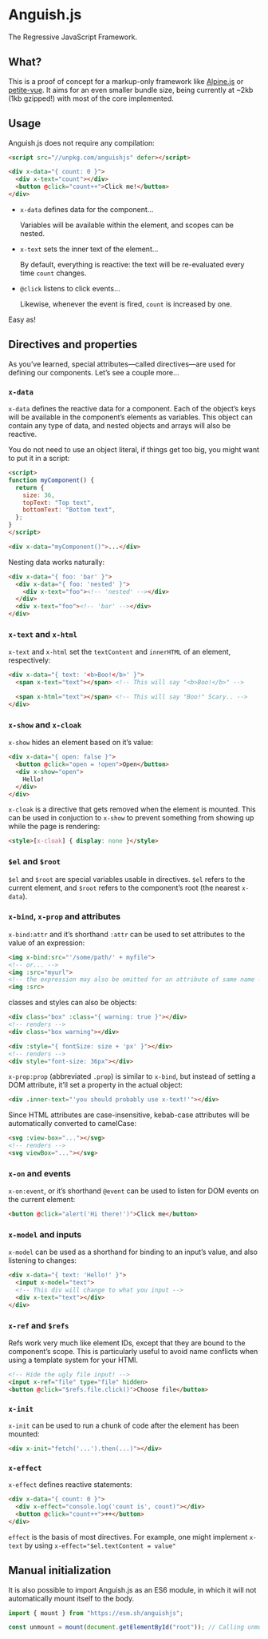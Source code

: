 # Anguish.js

The Regressive JavaScript Framework.

## What?

This is a proof of concept for a markup-only framework like [Alpine.js](https://alpinejs.dev/) or
[petite-vue](https://github.com/vuejs/petite-vue). It aims for an even smaller bundle size, being currently at ~2kb (1kb
gzipped!) with most of the core implemented.

## Usage

Anguish.js does not require any compilation:

``` html
<script src="//unpkg.com/anguishjs" defer></script>

<div x-data="{ count: 0 }">
  <div x-text="count"></div>
  <button @click="count++">Click me!</button>
</div>
```

- `x-data` defines data for the component…

  Variables will be available within the element, and scopes can be nested.

- `x-text` sets the inner text of the element…

  By default, everything is reactive: the text will be re-evaluated every time `count` changes.

- `@click` listens to click events…

  Likewise, whenever the event is fired, `count` is increased by one.

Easy as!

## Directives and properties

As you’ve learned, special attributes—called directives—are used for defining our components. Let’s see a couple more…

### `x-data`

`x-data` defines the reactive data for a component. Each of the object’s keys will be available in the component’s
elements as variables. This object can contain any type of data, and nested objects and arrays will also be reactive.

You do not need to use an object literal, if things get too big, you might want to put it in a script:

``` html
<script>
function myComponent() {
  return {
    size: 36,
    topText: "Top text",
    bottomText: "Bottom text",
  };
}
</script>

<div x-data="myComponent()">...</div>
```

Nesting data works naturally:

``` html
<div x-data="{ foo: 'bar' }">
  <div x-data="{ foo: 'nested' }">
    <div x-text="foo"><!-- 'nested' --></div>
  </div>
  <div x-text="foo"><!-- 'bar' --></div>
</div>
```

### `x-text` and `x-html`

`x-text` and `x-html` set the `textContent` and `innerHTML` of an element, respectively:

``` html
<div x-data="{ text: '<b>Boo!</b>' }">
  <span x-text="text"></span> <!-- This will say "<b>Boo!</b>" -->

  <span x-html="text"></span> <!-- This will say "Boo!" Scary.. -->
</div>
```

### `x-show` and `x-cloak`

`x-show` hides an element based on it’s value:

``` html
<div x-data="{ open: false }">
  <button @click="open = !open">Open</button>
  <div x-show="open">
    Hello!
  </div>
</div>
```

`x-cloak` is a directive that gets removed when the element is mounted. This can be used in conjuction to `x-show` to
prevent something from showing up while the page is rendering:

``` html
<style>[x-cloak] { display: none }</style>
```

### `$el` and `$root`

`$el` and `$root` are special variables usable in directives. `$el` refers to the current element, and `$root` refers to
the component’s root (the nearest `x-data`).

### `x-bind`, `x-prop` and attributes

`x-bind:attr` and it’s shorthand `:attr` can be used to set attributes to the value of an expression:

``` html
<img x-bind:src="'/some/path/' + myfile">
<!-- or... -->
<img :src="myurl">
<!-- the expression may also be omitted for an attribute of same name -->
<img :src>
```

classes and styles can also be objects:

``` html
<div class="box" :class="{ warning: true }"></div>
<!-- renders -->
<div class="box warning"></div>

<div :style="{ fontSize: size + 'px' }"></div>
<!-- renders -->
<div style="font-size: 36px"></div>
```

`x-prop:prop` (abbreviated `.prop`) is similar to `x-bind`, but instead of setting a DOM attribute, it’ll set a property
in the actual object:

``` html
<div .inner-text="'you should probably use x-text!'"></div>
```

Since HTML attributes are case-insensitive, kebab-case attributes will be automatically converted to camelCase:

``` html
<svg :view-box="..."></svg>
<!-- renders -->
<svg viewBox="..."></svg>
```

### `x-on` and events

`x-on:event`, or it’s shorthand `@event` can be used to listen for DOM events on the current element:

``` html
<button @click="alert('Hi there!')">Click me</button>
```

### `x-model` and inputs

`x-model` can be used as a shorthand for binding to an input’s value, and also listening to changes:

``` html
<div x-data="{ text: 'Hello!' }">
  <input x-model="text">
  <!-- This div will change to what you input -->
  <div x-text="text"></div>
</div>
```

### `x-ref` and `$refs`

Refs work very much like element IDs, except that they are bound to the component’s scope. This is particularly useful
to avoid name conflicts when using a template system for your HTMl.

``` html
<!-- Hide the ugly file input! -->
<input x-ref="file" type="file" hidden>
<button @click="$refs.file.click()">Choose file</button>
```

### `x-init`

`x-init` can be used to run a chunk of code after the element has been mounted:

``` html
<div x-init="fetch('...').then(...)"></div>
```

### `x-effect`

`x-effect` defines reactive statements:

``` html
<div x-data="{ count: 0 }">
  <div x-effect="console.log('count is', count)"></div>
  <button @click="count++">++</button>
</div>
```

`effect` is the basis of most directives. For example, one might implement `x-text` by using
`x-effect="$el.textContent = value"`

## Manual initialization

It is also possible to import Anguish.js as an ES6 module, in which it will not automatically mount itself to the body.

``` js
import { mount } from "https://esm.sh/anguishjs";

const unmount = mount(document.getElementById("root")); // Calling unmount will stop all directives from running
```
